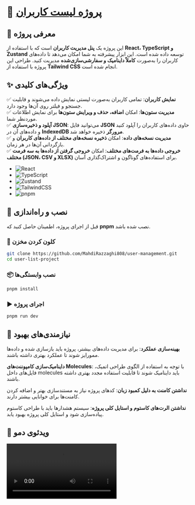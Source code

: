# 📌 [پروژه لیست کاربران ](https://user-management-sepia-ten.vercel.app/)

## 🚀 معرفی پروژه
این پروژه یک **پنل مدیریت کاربران** است که با استفاده از **React، TypeScript و Zustand** توسعه داده شده است. این ابزار پیشرفته به شما امکان می‌دهد تا داده‌های کاربران را به‌صورت **کاملاً داینامیک و سفارشی‌سازی‌شده** مدیریت کنید. طراحی این پروژه با استفاده از **Tailwind CSS** انجام شده است.
  

## ✨ ویژگی‌های کلیدی  

✅ **نمایش کاربران**: تمامی کاربران به‌صورت لیستی نمایش داده می‌شوند و قابلیت جستجو و فیلتر روی آن‌ها وجود دارد.  
✅ **مدیریت ستون‌ها**: امکان **اضافه، حذف و ویرایش ستون‌ها** برای نمایش اطلاعات موردنظر شما.  
✅ **آپلود و ذخیره‌سازی JSON**: می‌توانید فایل **JSON** حاوی داده‌های کاربران را آپلود کنید و داده‌های آن در **IndexedDB مرورگر** ذخیره خواهد شد.  
✅ **مدیریت نسخه‌های داده**: امکان **ذخیره نسخه‌های مختلف از داده‌های کاربران** و بازگردانی آن‌ها در هر زمان.  
✅ **خروجی داده‌ها به فرمت‌های مختلف**: امکان **خروجی گرفتن از داده‌ها به سه فرمت مختلف (JSON، CSV و XLSX)** برای استفاده‌های گوناگون و اشتراک‌گذاری آسان.  


- ![React](https://img.shields.io/badge/React-20232A?style=for-the-badge&logo=react&logoColor=61DAFB)
- ![TypeScript](https://img.shields.io/badge/TypeScript-007ACC?style=for-the-badge&logo=typescript&logoColor=white) 
- ![Zustand](https://img.shields.io/badge/Zustand-FF7100?style=for-the-badge&logo=react&logoColor=white) 
- ![TailwindCSS](https://img.shields.io/badge/Tailwind_CSS-38B2AC?style=for-the-badge&logo=tailwind-css&logoColor=white) 
- ![pnpm](https://img.shields.io/badge/pnpm-F69220?style=for-the-badge&logo=pnpm&logoColor=white)

## 🔧 نصب و راه‌اندازی
قبل از اجرای پروژه، اطمینان حاصل کنید که **pnpm** نصب شده باشد.

### 🎯 کلون کردن مخزن
```sh
git clone https://github.com/MahdiRazzaghi808/user-management.git
cd user-list-project
```

### 📦 نصب وابستگی‌ها
```sh
pnpm install
```

### ▶️ اجرای پروژه
```sh
pnpm run dev
```

## 🔄 نیازمندی‌های بهبود

**بهینه‌سازی عملکرد**: برای مدیریت داده‌های بیشتر، پروژه باید بازسازی شده و داده‌ها ممورایز شوند تا عملکرد بهتری داشته باشند.  

**داینامیک‌سازی کامپوننت‌های Molecules**: با توجه به استفاده از الگوی طراحی اتمیک، فایل‌های داخل molecules باید داینامیک شوند تا قابلیت استفاده مجدد بهتری داشته باشند.  

**نداشتن کامنت به دلیل کمبود زبان**: کدهای پروژه نیاز به مستندسازی بهتر و اضافه کردن کامنت‌ها برای خوانایی بیشتر دارند.  

**نداشتن الرت‌های کاستوم و استایل کلی پروژه**: سیستم هشدارها باید با طراحی کاستوم پیاده‌سازی شود و استایل کلی پروژه بهبود یابد.

## 🎥 ویدئوی دمو
![دموی پروژه](https://github.com/MahdiRazzaghi808/user-management/raw/refs/heads/main/demo.mp4)


